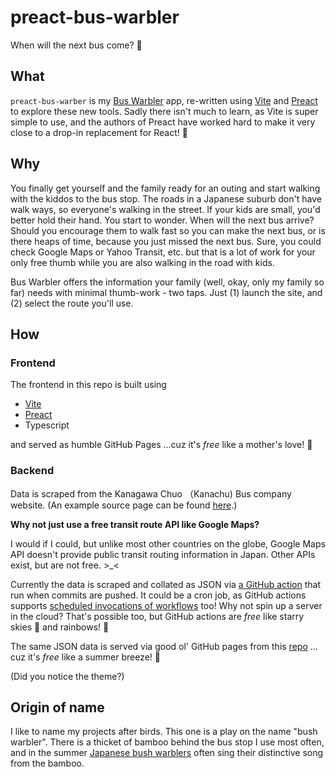# preact-bus-warbler

When will the next bus come? 🚌

## What

`preact-bus-warber` is my [Bus Warbler](https://github.com/calbert1209/bus-warbler) app, re-written using [Vite](https://vitejs.dev/) and [Preact](https://preactjs.com/) to explore these new tools. Sadly there isn't much to learn, as Vite is super simple to use, and the authors of Preact have worked hard to make it very close to a drop-in replacement for React! 🤩

## Why

You finally get yourself and the family ready for an outing and start walking with the kiddos to the bus stop. The roads in a Japanese suburb don't have walk ways, so everyone's walking in the street. If your kids are small, you'd better hold their hand. You start to wonder. When will the next bus arrive? Should you encourage them to walk fast so you can make the next bus, or is there heaps of time, because you just missed the next bus. Sure, you could check Google Maps or Yahoo Transit, etc. but that is a lot of work for your only free thumb while you are also walking in the road with kids.

Bus Warbler offers the information your family (well, okay, only my family so far) needs with minimal thumb-work - two taps. Just (1) launch the site, and (2) select the route you'll use. 

## How

### Frontend

The frontend in this repo is built using
- [Vite](https://vitejs.dev/)
- [Preact](https://preactjs.com/)
- Typescript

and served as humble GitHub Pages
...cuz it's _free_ like a mother's love! 🤱

### Backend

Data is scraped from the Kanagawa Chuo （Kanachu) Bus company website. (An example source page can be found [here](https://www.kanachu.co.jp/dia/diagram/send?cs=0000800324-1&nid=00126855&chk=all&dts=1641578400).) 

**Why not just use a free transit route API like Google Maps?**

I would if I could, but unlike most other countries on the globe, Google Maps API doesn't provide public transit routing information in Japan. Other APIs exist, but are not free. >_<

Currently the data is scraped and collated as JSON via [a GitHub action](https://github.com/calbert1209/json-api/blob/main/.github/workflows/fetch-and-deploy.yml) that run when commits are pushed. It could be a cron job, as GitHub actions supports [scheduled invocations of workflows](https://docs.github.com/en/actions/learn-github-actions/events-that-trigger-workflows#scheduled-events) too! Why not spin up a server in the cloud? That's possible too, but GitHub actions are _free_ like starry skies 🌌 and rainbows! 🌈

The same JSON data is served via good ol' GitHub pages from this [repo](https://github.com/calbert1209/json-api) 
... cuz it's _free_ like a summer breeze! 🍃

(Did you notice the theme?)

## Origin of name

I like to name my projects after birds. This one is a play on the name "bush warbler". There is a thicket of bamboo behind the bus stop I use most often, and in the summer [Japanese bush warblers](https://en.wikipedia.org/wiki/Japanese_bush_warbler) often sing their distinctive song from the bamboo.

